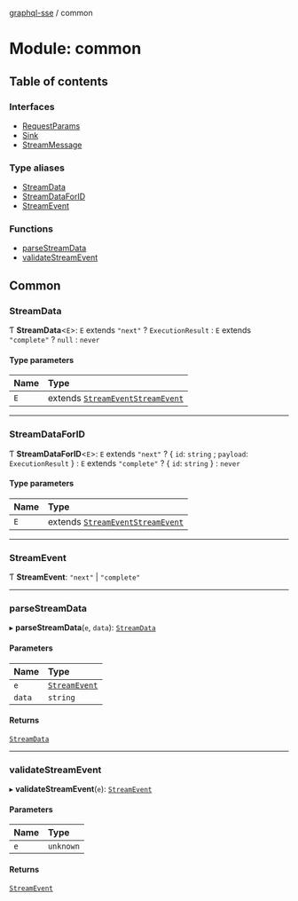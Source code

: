 [graphql-sse](../README.md) / common

# Module: common

## Table of contents

### Interfaces

- [RequestParams](../interfaces/common.RequestParams.md)
- [Sink](../interfaces/common.Sink.md)
- [StreamMessage](../interfaces/common.StreamMessage.md)

### Type aliases

- [StreamData](common.md#streamdata)
- [StreamDataForID](common.md#streamdataforid)
- [StreamEvent](common.md#streamevent)

### Functions

- [parseStreamData](common.md#parsestreamdata)
- [validateStreamEvent](common.md#validatestreamevent)

## Common

### StreamData

Ƭ **StreamData**<`E`\>: `E` extends ``"next"`` ? `ExecutionResult` : `E` extends ``"complete"`` ? ``null`` : `never`

#### Type parameters

| Name | Type |
| :------ | :------ |
| `E` | extends [`StreamEvent`](common.md#streamevent)[`StreamEvent`](common.md#streamevent) |

___

### StreamDataForID

Ƭ **StreamDataForID**<`E`\>: `E` extends ``"next"`` ? { `id`: `string` ; `payload`: `ExecutionResult`  } : `E` extends ``"complete"`` ? { `id`: `string`  } : `never`

#### Type parameters

| Name | Type |
| :------ | :------ |
| `E` | extends [`StreamEvent`](common.md#streamevent)[`StreamEvent`](common.md#streamevent) |

___

### StreamEvent

Ƭ **StreamEvent**: ``"next"`` \| ``"complete"``

___

### parseStreamData

▸ **parseStreamData**(`e`, `data`): [`StreamData`](common.md#streamdata)

#### Parameters

| Name | Type |
| :------ | :------ |
| `e` | [`StreamEvent`](common.md#streamevent) |
| `data` | `string` |

#### Returns

[`StreamData`](common.md#streamdata)

___

### validateStreamEvent

▸ **validateStreamEvent**(`e`): [`StreamEvent`](common.md#streamevent)

#### Parameters

| Name | Type |
| :------ | :------ |
| `e` | `unknown` |

#### Returns

[`StreamEvent`](common.md#streamevent)
